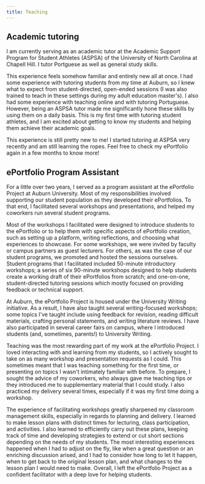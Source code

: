 ```yaml
---
title: Teaching
---
```


## Academic tutoring

I am currently serving as an academic tutor at the Academic Support Program for Student Athletes (ASPSA) of the University of North Carolina at Chapell Hill. I tutor Portguese as well as general study skills.

This experience feels somehow familiar and entirely new all at once. I had some experience with tutoring students from my time at Auburn, so I knew what to expect from student-directed, open-ended sessions (I was also trained to teach in these settings during my adult education master's). I also had some experience with teaching online and with tutoring Portuguese. However, being an ASPSA tutor made me significantly hone these skills by using them on a daily basis. This is my first time with tutoring student athletes, and I am excited about getting to know my students and helping them achieve their academic goals.

This experience is still pretty new to me! I started tutoring at ASPSA very recently and am still learning the ropes. Feel free to check my ePortfolio again in a few months to know more!

## ePortfolio Program Assistant

For a little over two years, I served as a program assistant at the ePortfolio Project at Auburn University. Most of my responsibilities involved supporting our student population as they developed their ePortfolios. To that end, I facilitated several workshops and presentations, and helped my coworkers run several student programs.

Most of the workshops I facilitated were designed to introduce students to the ePortfolio or to help them with specific aspects of ePortfolio creation, such as setting up a platform, writing reflections, and choosing what experiences to showcase. For some workshops, we were invited by faculty or campus partners as guest lecturers. For others, as was the case of our student programs, we promoted and hosted the sessions ourselves. Student programs that I facilitated included 50-minute introductory workshops; a series of six 90-minute workshops designed to help students create a working draft of their ePortfolios from scratch; and one-on-one, student-directed tutoring sessions which mostly focused on providing feedback or technical support.

At Auburn, the ePortfolio Project is housed under the University Writing initiative. As a result, I have also taught several writing-focused workshops; some topics I've taught include using feedback for revision, reading difficult materials, crafting personal statements, and writing literature reviews. I have also participated in several career fairs on campus, where I introduced students (and, sometimes, parents!) to University Writing.

Teaching was the most rewarding part of my work at the ePortfolio Project. I loved interacting with and learning from my students, so I actively sought to take on as many workshop and presentation requests as I could. This sometimes meant that I was teaching something for the first time, or presenting on topics I wasn't intimately familiar with before. To prepare, I sought the advice of my coworkers, who always gave me teaching tips or they introduced me to supplementary material that I could study. I also practiced my delivery several times, especially if it was my first time doing a workshop.

The experience of facilitating workshops greatly sharpened my classroom management skills, especially in regards to planning and delivery. I learned to make lesson plans with distinct times for lecturing, class participation, and activities. I also learned to efficiently carry out these plans, keeping track of time and developing strategies to extend or cut short sections depending on the needs of my students. The most interesting experiences happened when I had to adjust on the fly, like when a great question or an enriching discussion arised, and I had to consider how long to let it happen, when to get back to the original lesson plan, and what changes to the lesson plan I would need to make. Overall, I left the ePortfolio Project as a confident facilitator with a deep love for helping students.